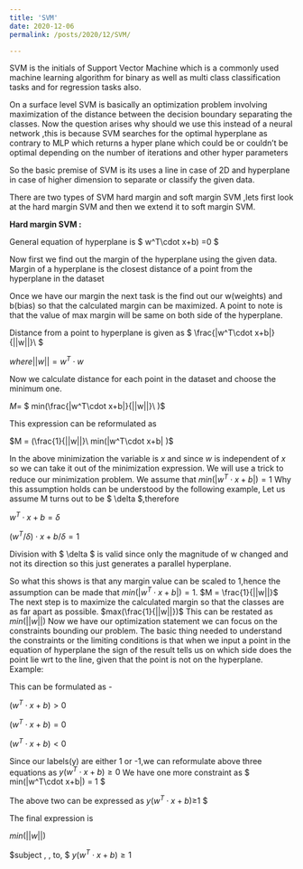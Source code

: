 ```yaml
---
title: 'SVM'
date: 2020-12-06
permalink: /posts/2020/12/SVM/

---
```

 
SVM is the initials of Support Vector Machine which is a commonly  used  machine learning algorithm for binary as well as multi class classification tasks and for regression tasks also.

On a surface level SVM  is basically an optimization problem involving maximization of the distance between  the decision boundary separating  the classes.
Now the question arises why should we use this instead of a neural network ,this is because SVM searches for the optimal hyperplane as contrary to MLP which returns a hyper plane which could be or couldn’t be optimal  depending on the number of iterations and other hyper parameters

So the basic premise of SVM is its uses a line in case of 2D and hyperplane in case of higher dimension to separate or classify the given data.

There are two types of SVM hard margin and soft margin SVM ,lets first look at the hard margin SVM and then we extend it to soft margin SVM.

**Hard margin SVM :**

General equation of hyperplane is $ w^T\cdot x+b) =0 $

Now first we find out the margin of the hyperplane using the given data. Margin of a hyperplane is the closest distance of a point from the hyperplane in the dataset

Once we have our margin the next task is the find out our w(weights) and b(bias) so that the calculated margin can be maximized. A point to note is that the value of max margin will be same on both side of the hyperplane.

Distance from a point to hyperplane is given as 
$ \frac{|w^T\cdot x+b|}{||w||}\ $

$where ||w|| = w^T \cdot w$

Now we calculate distance for each point  in the dataset and choose the minimum one.

$M =$ $ min(\frac{|w^T\cdot x+b|}{||w||}\ )$

This expression can be reformulated as

$M = (\frac{1}{||w||}\ min(|w^T\cdot x+b| )$

In the above minimization the variable is $x$ and
since $w$ is independent of $x$ so we can take it out of the minimization expression.
We will use a trick to reduce our minimization problem.
We assume that $min(|w^T\cdot x+b|)=1$
Why this assumption holds can be understood by the following example,
Let us assume M turns out to be $ \delta $,therefore 

$w^T\cdot x+b=\delta$ 

$(w^T/\delta)\cdot x+b/\delta=1$

Division with $ \delta $ is valid since only the magnitude of w changed and not its direction so this just generates a parallel hyperplane.

So what this shows is that any margin value can be scaled to 1,hence the assumption can be made that
$min(|w^T\cdot x+b|)=1$.
$M = \frac{1}{||w||}$
The next step is to maximize the calculated margin so that the classes are as far apart as possible.
$max(\frac{1}{||w||})$
This can be restated as
$min(||w||)$
Now we have our optimization statement we can focus on the constraints bounding our problem.
The basic thing needed to understand the constraints or the limiting conditions is that when we input a point in the equation of hyperplane the sign of the result tells us on which side does the point lie wrt to the line, given that the point is not on the hyperplane.
Example: 

This can be formulated as -

$(w^T\cdot x+b) > 0$

$(w^T\cdot x+b) = 0$

$(w^T\cdot x+b) < 0$

Since our labels(y) are either 1 or -1,we can reformulate above three equations as $y(w^T\cdot x+b)  \geq 0$
We have one more constraint as $ min(|w^T\cdot x+b|) = 1 $

The above two can be expressed as $y(w^T\cdot x+b)  \geq$1 $

The final expression is 

$min(||w||)$

$subject \, \, to\, $ $y(w^T\cdot x+b)  \geq1$





